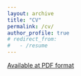 ```yaml
---
layout: archive
title: "CV"
permalink: /cv/
author_profile: true
# redirect_from:
#   - /resume
---
```


[Available at PDF format](http://linhlpv.github.io/files/CV.pdf)
